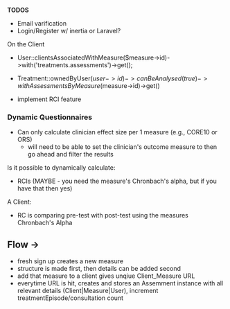 **TODOS**

-   Email varification
-   Login/Register w/ inertia or Laravel?

On the Client

-   User::clientsAssociatedWithMeasure(\$measure->id)->with('treatments.assessments')->get();

-   Treatment::ownedByUser($user->id)->canBeAnalysed(true)->withAssessmentsByMeasure($measure->id)->get()

*   implement RCI feature

### Dynamic Questionnaires

-   Can only calculate clinician effect size per 1 measure (e.g., CORE10 or ORS)
    -   will need to be able to set the clinician's outcome measure to then go ahead and filter the results

Is it possible to dynamically calculate:

-   RCIs (MAYBE - you need the measure's Chronbach's alpha, but if you have that then yes)

A Client:

-   RC is comparing pre-test with post-test using the measures Chronbach's Alpha

## Flow ->

-   fresh sign up creates a new measure
-   structure is made first, then details can be added second
-   add that measure to a client gives unqiue Client_Measure URL
-   everytime URL is hit, creates and stores an Assemment instance with all relevant details (Client|Measure|User), increment treatmentEpisode/consultation count
